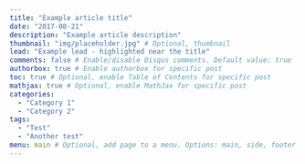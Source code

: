 ```yaml
---
title: "Example article title"
date: "2017-08-21"
description: "Example article description"
thumbnail: "img/placeholder.jpg" # Optional, thumbnail
lead: "Example lead - highlighted near the title"
comments: false # Enable/disable Disqus comments. Default value: true
authorbox: true # Enable authorbox for specific post
toc: true # Optional, enable Table of Contents for specific post
mathjax: true # Optional, enable MathJax for specific post
categories:
  - "Category 1"
  - "Category 2"
tags:
  - "Test"
  - "Another test"
menu: main # Optional, add page to a menu. Options: main, side, footer
---
```

